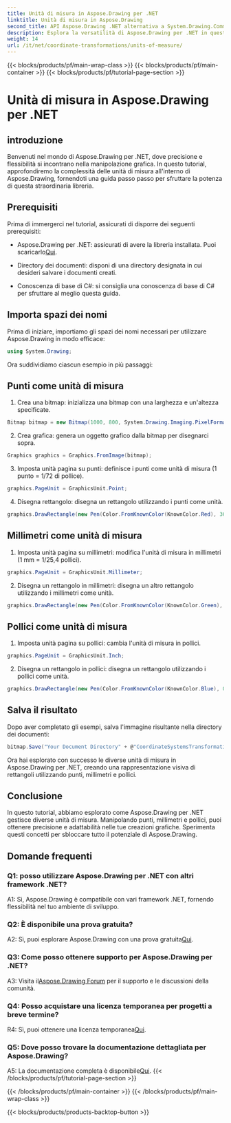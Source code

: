 ```yaml
---
title: Unità di misura in Aspose.Drawing per .NET
linktitle: Unità di misura in Aspose.Drawing
second_title: API Aspose.Drawing .NET alternativa a System.Drawing.Common
description: Esplora la versatilità di Aspose.Drawing per .NET in questo tutorial approfondito, padroneggiando le unità di misura per la grafica di precisione.
weight: 14
url: /it/net/coordinate-transformations/units-of-measure/
---
```


{{< blocks/products/pf/main-wrap-class >}}
{{< blocks/products/pf/main-container >}}
{{< blocks/products/pf/tutorial-page-section >}}

# Unità di misura in Aspose.Drawing per .NET

## introduzione

Benvenuti nel mondo di Aspose.Drawing per .NET, dove precisione e flessibilità si incontrano nella manipolazione grafica. In questo tutorial, approfondiremo la complessità delle unità di misura all'interno di Aspose.Drawing, fornendoti una guida passo passo per sfruttare la potenza di questa straordinaria libreria.

## Prerequisiti

Prima di immergerci nel tutorial, assicurati di disporre dei seguenti prerequisiti:

-  Aspose.Drawing per .NET: assicurati di avere la libreria installata. Puoi scaricarlo[Qui](https://releases.aspose.com/drawing/net/).

- Directory dei documenti: disponi di una directory designata in cui desideri salvare i documenti creati.

- Conoscenza di base di C#: si consiglia una conoscenza di base di C# per sfruttare al meglio questa guida.

## Importa spazi dei nomi

Prima di iniziare, importiamo gli spazi dei nomi necessari per utilizzare Aspose.Drawing in modo efficace:

```csharp
using System.Drawing;
```

Ora suddividiamo ciascun esempio in più passaggi:

## Punti come unità di misura

1. Crea una bitmap: inizializza una bitmap con una larghezza e un'altezza specificate.

```csharp
Bitmap bitmap = new Bitmap(1000, 800, System.Drawing.Imaging.PixelFormat.Format32bppPArgb);
```

2. Crea grafica: genera un oggetto grafico dalla bitmap per disegnarci sopra.

```csharp
Graphics graphics = Graphics.FromImage(bitmap);
```

3. Imposta unità pagina su punti: definisce i punti come unità di misura (1 punto = 1/72 di pollice).

```csharp
graphics.PageUnit = GraphicsUnit.Point;
```

4. Disegna rettangolo: disegna un rettangolo utilizzando i punti come unità.

```csharp
graphics.DrawRectangle(new Pen(Color.FromKnownColor(KnownColor.Red), 36f), 72, 72, 72, 72);
```

## Millimetri come unità di misura

1. Imposta unità pagina su millimetri: modifica l'unità di misura in millimetri (1 mm = 1/25,4 pollici).

```csharp
graphics.PageUnit = GraphicsUnit.Millimeter;
```

2. Disegna un rettangolo in millimetri: disegna un altro rettangolo utilizzando i millimetri come unità.

```csharp
graphics.DrawRectangle(new Pen(Color.FromKnownColor(KnownColor.Green), 6.35f), 25.4f, 25.4f, 25.4f, 25.4f);
```

## Pollici come unità di misura

1. Imposta unità pagina su pollici: cambia l'unità di misura in pollici.

```csharp
graphics.PageUnit = GraphicsUnit.Inch;
```

2. Disegna un rettangolo in pollici: disegna un rettangolo utilizzando i pollici come unità.

```csharp
graphics.DrawRectangle(new Pen(Color.FromKnownColor(KnownColor.Blue), 0.125f), 1, 1, 1, 1);
```

## Salva il risultato

Dopo aver completato gli esempi, salva l'immagine risultante nella directory dei documenti:

```csharp
bitmap.Save("Your Document Directory" + @"CoordinateSystemsTransformations\UnitsOfMeasure_out.png");
```

Ora hai esplorato con successo le diverse unità di misura in Aspose.Drawing per .NET, creando una rappresentazione visiva di rettangoli utilizzando punti, millimetri e pollici.

## Conclusione

In questo tutorial, abbiamo esplorato come Aspose.Drawing per .NET gestisce diverse unità di misura. Manipolando punti, millimetri e pollici, puoi ottenere precisione e adattabilità nelle tue creazioni grafiche. Sperimenta questi concetti per sbloccare tutto il potenziale di Aspose.Drawing.

## Domande frequenti

### Q1: posso utilizzare Aspose.Drawing per .NET con altri framework .NET?

A1: Sì, Aspose.Drawing è compatibile con vari framework .NET, fornendo flessibilità nel tuo ambiente di sviluppo.

### Q2: È disponibile una prova gratuita?

 A2: Sì, puoi esplorare Aspose.Drawing con una prova gratuita[Qui](https://releases.aspose.com/).

### Q3: Come posso ottenere supporto per Aspose.Drawing per .NET?

 A3: Visita il[Aspose.Drawing Forum](https://forum.aspose.com/c/diagram/17) per il supporto e le discussioni della comunità.

### Q4: Posso acquistare una licenza temporanea per progetti a breve termine?

 R4: Sì, puoi ottenere una licenza temporanea[Qui](https://purchase.aspose.com/temporary-license/).

### Q5: Dove posso trovare la documentazione dettagliata per Aspose.Drawing?

 A5: La documentazione completa è disponibile[Qui](https://reference.aspose.com/drawing/net/).
{{< /blocks/products/pf/tutorial-page-section >}}

{{< /blocks/products/pf/main-container >}}
{{< /blocks/products/pf/main-wrap-class >}}

{{< blocks/products/products-backtop-button >}}
